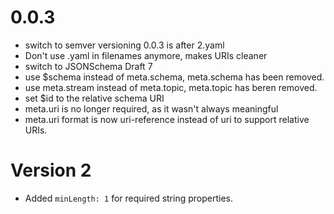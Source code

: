# 0.0.3
- switch to semver versioning 0.0.3 is after 2.yaml
- Don't use .yaml in filenames anymore, makes URIs cleaner
- switch to JSONSchema Draft 7
- use $schema instead of meta.schema, meta.schema has been removed.
- use meta.stream instead of meta.topic, meta.topic has beren removed.
- set $id to the relative schema URI
- meta.uri is no longer required, as it wasn't always meaningful
- meta.uri format is now uri-reference instead of uri to support relative URIs.

# Version 2
- Added `minLength: 1` for required string properties.